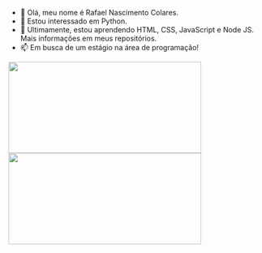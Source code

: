 - 👋 Olá, meu nome é Rafael Nascimento Colares.
- 👀 Estou interessado em Python.
- 🌱 Ultimamente, estou aprendendo HTML, CSS, JavaScript e Node JS. Mais informações em meus repositórios.
- 📫 Em busca de um estágio na área de programação!

<div>
  <a href="https://github.com/RafaelNCST">
  <img height="180em" width="380" src="https://github-readme-stats.vercel.app/api?username=RafaelNCST&show_icons=true&theme=dark&include_all_commits=true"/>
  <img height="180em" width="380" src="https://github-readme-stats.vercel.app/api/top-langs/?username=RafaelNCST&layout=compact&langs_count=16&theme=dark&border_radius=3"/>
</div>

